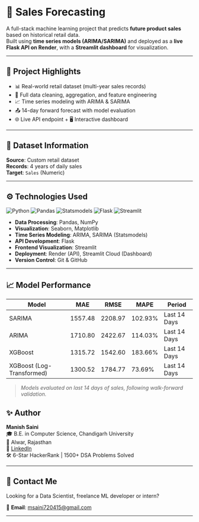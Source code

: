 # 🧠 Sales Forecasting

A full-stack machine learning project that predicts **future product sales** based on historical retail data.  
Built using **time series models (ARIMA/SARIMA)** and deployed as a **live Flask API on Render**, with a **Streamlit dashboard** for visualization.

---

## 📌 Project Highlights

- 📊 Real-world retail dataset (multi-year sales records)
- 🧼 Full data cleaning, aggregation, and feature engineering
- 📈 Time series modeling with ARIMA & SARIMA
- 📤 14-day forward forecast with model evaluation
- 🌐 Live API endpoint + 🖥️ Interactive dashboard

---

## 📂 Dataset Information

**Source**: Custom retail dataset  
**Records**: 4 years of daily sales  
**Target**: `Sales` (Numeric)

---

## ⚙️ Technologies Used

![Python](https://img.shields.io/badge/Python-3.x-blue)
![Pandas](https://img.shields.io/badge/Pandas-2.x-green)
![Statsmodels](https://img.shields.io/badge/Statsmodels-0.13.x-orange)
![Flask](https://img.shields.io/badge/Flask-3.x-lightgrey)
![Streamlit](https://img.shields.io/badge/Streamlit-Dashboard-red)

- **Data Processing**: Pandas, NumPy
- **Visualization**: Seaborn, Matplotlib
- **Time Series Modeling**: ARIMA, SARIMA (Statsmodels)
- **API Development**: Flask
- **Frontend Visualization**: Streamlit
- **Deployment**: Render (API), Streamlit Cloud (Dashboard)
- **Version Control**: Git & GitHub

---

## 📈 Model Performance

| Model   | MAE     | RMSE  | MAPE       | Period |
|---------|---------|-------|------------|--------|
| SARIMA  | 1557.48 | 2208.97 | 102.93%  | Last 14 Days |
| ARIMA   | 1710.80 | 2422.67 | 114.03%  | Last 14 Days |
| XGBoost   | 1315.72 | 1542.60 | 183.66%  | Last 14 Days |
| XGBoost (Log-Transformed)  | 1300.52 | 1784.77 | 73.69%  | Last 14 Days |

> *Models evaluated on last 14 days of sales, following walk-forward validation.*
## ✨ Author

**Manish Saini**  
🎓 B.E. in Computer Science, Chandigarh University  
📍 Alwar, Rajasthan  
🔗 [LinkedIn](https://www.linkedin.com/in/manish-saini-274a371b4/)  
🛠️ 6-Star HackerRank | 1500+ DSA Problems Solved

---

## 🧠 Contact Me

Looking for a Data Scientist, freelance ML developer or intern?

📧 **Email**: [msaini720415@gmail.com](mailto:msaini720415@gmail.com)

---


